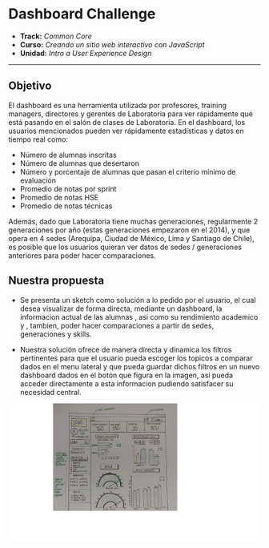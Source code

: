 # Dashboard Challenge

* **Track:** _Common Core_
* **Curso:** _Creando un sitio web interactivo con JavaScript_
* **Unidad:** _Intro a User Experience Design_

***
## Objetivo

El dashboard es una herramienta utilizada por profesores, training managers, directores y gerentes de Laboratoria para ver rápidamente qué está pasando en el salón de clases de Laboratoria. En el dashboard, los usuarios mencionados pueden ver rápidamente estadísticas y datos en tiempo real como:

- Número de alumnas inscritas
- Número de alumnas que desertaron
- Número y porcentaje de alumnas que pasan el criterio mínimo de evaluación
- Promedio de notas por sprint
- Promedio de notas HSE
- Promedio de notas técnicas

Además, dado que Laboratoria tiene muchas generaciones, regularmente 2 generaciones por año (estas generaciones empezaron en el 2014), y que opera en 4 sedes (Arequipa, Ciudad de México, Lima y Santiago de Chile), es posible que los usuarios quieran ver datos de sedes / generaciones anteriores para poder hacer comparaciones.

## Nuestra propuesta

- Se presenta un sketch como solución a lo pedido por el usuario, el cual desea visualizar de forma directa, mediante un dashboard, la informacion actual de las alumnas , asi como su rendimiento academico y , tambien, poder hacer comparaciones a partir de sedes, generaciones y skills.

- Nuestra solución ofrece de manera directa y dinamica los filtros pertinentes para que el usuario pueda escoger los topicos a comparar dados en el menu lateral  y que pueda guardar dichos filtros en un nuevo dashboard dados en el botón que figura en la imagen, asi pueda acceder directamente a esta informacion pudiendo satisfacer su necesidad central.


![image1](assets/img/newimage1.JPG)